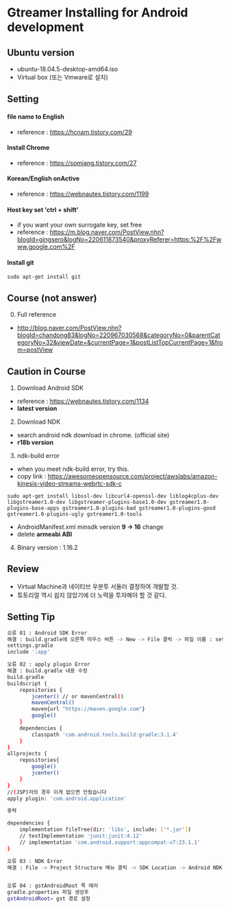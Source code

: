 # Gtreamer Installing for Android development

## Ubuntu version
- ubuntu-18.04.5-desktop-amd64.iso
- Virtual box (또는 Vmware로 설치)

## Setting

#### file name to English 
- reference : <https://hcnam.tistory.com/29>

#### Install Chrome
- reference : <https://somjang.tistory.com/27>

#### Korean/English onActive
- reference : <https://webnautes.tistory.com/1199>

#### Host key set 'ctrl + shift'
- if you want your own surrogate key, set free
- reference : <https://m.blog.naver.com/PostView.nhn?blogId=gingsero&logNo=220611873540&proxyReferer=https:%2F%2Fwww.google.com%2F>

#### Install git
`sudo apt-get install git`

## Course (not answer)
0. Full reference
- <http://blog.naver.com/PostView.nhn?blogId=chandong83&logNo=220967030568&categoryNo=0&parentCategoryNo=32&viewDate=&currentPage=1&postListTopCurrentPage=1&from=postView>

## Caution in Course
1. Download Android SDK
- reference : <https://webnautes.tistory.com/1134>
- __latest version__

2. Download NDK
- search android ndk download in chrome. (official site)
- __r18b version__

3. ndk-build error
- when you meet ndk-build error, try this.
- copy link : <https://awesomeopensource.com/project/awslabs/amazon-kinesis-video-streams-webrtc-sdk-c>

`sudo apt-get install libssl-dev libcurl4-openssl-dev liblog4cplus-dev libgstreamer1.0-dev libgstreamer-plugins-base1.0-dev gstreamer1.0-plugins-base-apps gstreamer1.0-plugins-bad gstreamer1.0-plugins-good gstreamer1.0-plugins-ugly gstreamer1.0-tools`

- AndroidManifest.xml minsdk version __9 -> 16__ change
- delete __armeabi ABI__ 

4. Binary version : 1.16.2


## Review
- Virtual Machine과 네이티브 우분투 서둘러 결정하여 개발할 것.
- 튜토리얼 역시 쉽지 않았기에 더 노력을 투자해야 할 것 같다.

## Setting Tip
```sh
오류 01 : Android SDK Error
해결 : build.gradle에 오른쪽 마우스 버튼 -> New -> File 클릭 -> 파일 이름 : settings.gradle
settings.gradle
include ':app'

오류 02 : apply plugin Error
해결 : build.gradle 내용 수정
build.gradle
buildscript {
    repositories {
        jcenter() // or mavenCentral()
        mavenCentral()
        maven{url "https://maven.google.com"}
        google()
    }
    dependencies {
        classpath 'com.android.tools.build:gradle:3.1.4'
    }
}
allprojects {
    repositories{
        google()
        jcenter()
    }
}
//(JSP)저의 경우 이게 없으면 안됬습니다
apply plugin: 'com.android.application'

중략

dependencies {
    implementation fileTree(dir: 'libs', include: ['*.jar'])
    // testImplementation 'junit:junit:4.12'
    // implementation 'com.android.support:appcompat-v7:23.1.1'
}

오류 03 : NDK Error
해결 : File -> Project Structure 메뉴 클릭 -> SDK Location -> Android NDK location 설정


오류 04 : gstAndroidRoot 쪽 에러
gradle.properties 파일 생성후 
gstAndroidRoot= gst 경로 설정
```

